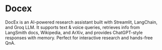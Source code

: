 # Docex
DocEx is an AI-powered research assistant built with Streamlit, LangChain, and Groq LLM. It supports text &amp; voice queries, retrieves info from LangSmith docs, Wikipedia, and ArXiv, and provides ChatGPT-style responses with memory. Perfect for interactive research and hands-free QnA.
